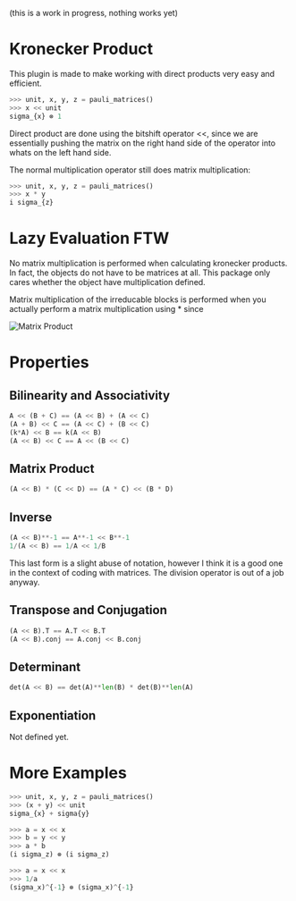 (this is a work in progress, nothing works yet)

Kronecker Product
=================

This plugin is made to make working with direct products very easy and efficient.

```python
>>> unit, x, y, z = pauli_matrices()
>>> x << unit
sigma_{x} ⊗ 1
```

Direct product are done using the bitshift operator <<, since we are essentially 
pushing the matrix on the right hand side of the operator into whats on the left 
hand side.

The normal multiplication operator still does matrix multiplication:

```python
>>> unit, x, y, z = pauli_matrices()
>>> x * y
i sigma_{z}
```

Lazy Evaluation FTW
===================

No matrix multiplication is performed when calculating kronecker products. 
In fact, the objects do not have to be matrices at all. This package only cares whether the 
object have multiplication defined.

Matrix multiplication of the irreducable blocks is performed when you actually perform a matrix multiplication using * since

![Matrix Product](https://upload.wikimedia.org/math/2/e/0/2e0c63f797f7adfe945e59b2b8d751d9.png)

Properties
==========
Bilinearity and Associativity
-----------------------------
```python
A << (B + C) == (A << B) + (A << C)
(A + B) << C == (A << C) + (B << C)
(k*A) << B == k(A << B)
(A << B) << C == A << (B << C)
```
Matrix Product
--------------
```python
(A << B) * (C << D) == (A * C) << (B * D)
```
Inverse
-------
```python
(A << B)**-1 == A**-1 << B**-1
1/(A << B) == 1/A << 1/B
```
This last form is a slight abuse of notation, however I think it is a good one in the context of coding with matrices. The division operator is out of a job anyway.

Transpose and Conjugation
-------------------------
```python
(A << B).T == A.T << B.T
(A << B).conj == A.conj << B.conj
```
Determinant
-----------
```python
det(A << B) == det(A)**len(B) * det(B)**len(A)
```
Exponentiation
--------------
Not defined yet.

More Examples
=============
```python
>>> unit, x, y, z = pauli_matrices()
>>> (x + y) << unit
sigma_{x} + sigma{y}
```

```python
>>> a = x << x
>>> b = y << y
>>> a * b
(i sigma_z) ⊗ (i sigma_z)
```

```python
>>> a = x << x
>>> 1/a
(sigma_x)^{-1} ⊗ (sigma_x)^{-1}
```

